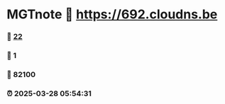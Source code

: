 # MGTnote :link: https://692.cloudns.be 
### :page_facing_up: [22](https://692.cloudns.be/tag.html) 
### :speech_balloon: 1 
### :hibiscus: 82100 
### :alarm_clock: 2025-03-28 05:54:31 
